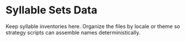 # Syllable Sets Data

Keep syllable inventories here. Organize the files by locale or theme so strategy scripts can assemble names deterministically.
